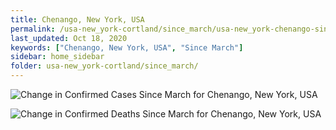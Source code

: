 ```yaml
---
title: Chenango, New York, USA
permalink: /usa-new_york-cortland/since_march/usa-new_york-chenango-since_march.html
last_updated: Oct 18, 2020
keywords: ["Chenango, New York, USA", "Since March"]
sidebar: home_sidebar
folder: usa-new_york-cortland/since_march/
---
```


![Change in Confirmed Cases Since March for Chenango, New York, USA](/images/graphs/usa-new_york-chenango-delta_confirmed-since_march_graph.png)

![Change in Confirmed Deaths Since March for Chenango, New York, USA](/images/graphs/usa-new_york-chenango-delta_deaths-since_march_graph.png)
